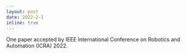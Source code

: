 ```yaml
---
layout: post
date: 2022-2-1 
inline: true
---
```


One paper accepted by IEEE International Conference on Robotics and Automation (ICRA) 2022.
